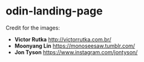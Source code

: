# odin-landing-page

Credit for the images:
- **Victor Rutka** http://victorrutka.com.br/
- **Moonyang Lin** https://monoseesaw.tumblr.com/
- **Jon Tyson** https://www.instagram.com/jontyson/
